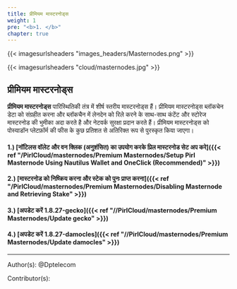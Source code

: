 ```yaml
---
title: प्रीमियम मास्टरनोड्स
weight: 1
pre: "<b>1. </b>"
chapter: true
---
```


{{< imagesurlsheaders "images_headers/Masternodes.png" >}}


{{< imagesurlsheaders "cloud/masternodes.jpg" >}}



## प्रीमियम मास्टरनोड्स


**प्रीमियम मास्टरनोड्स** पारिस्थितिकी तंत्र में शीर्ष स्तरीय मास्टरनोड्स हैं। प्रीमियम मास्टरनोड्स ब्लॉकचेन डेटा को संग्रहीत करना और ब्लॉकचैन में लेनदेन को रिले करने के साथ-साथ कंटेंट और स्टोरेज मास्टरनोड की भुमीका अदा करते है और नेटवर्क सुरक्षा प्रदान करते हैं। प्रीमियम मास्टरनोड्स को पोस्याडॉन प्लेटफ़ॉर्म की फीस के कुछ प्रतिशत से अतिरिक्त रूप से पुरस्कृत किया जाएगा।


#### 1.) [नॉटिलस वॉलेट और वन क्लिक (अनुशंसित) का उपयोग करके प्रिल मास्टरनोड सेट अप करे]({{< ref "/PirlCloud/masternodes/Premium Masternodes/Setup Pirl Masternode Using Nautilus Wallet and OneClick (Recommended)" >}})
#### 2.) [मास्टरनोड को निष्क्रिय करना और स्टेक को पुनः प्राप्त करना]({{< ref "/PirlCloud/masternodes/Premium Masternodes/Disabling Masternode and Retrieving Stake" >}})
#### 3.) [अपडेट करें 1.8.27-gecko]({{< ref "//PirlCloud/masternodes/Premium Masternodes/Update gecko" >}})  
#### 4.) [अपडेट करें 1.8.27-damocles]({{< ref "//PirlCloud/masternodes/Premium Masternodes/Update damocles" >}})  

---
Author(s):
@Dptelecom


Contributor(s):
